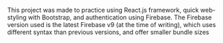 This project was made to practice using React.js framework, quick web-styling with Bootstrap, and authentication using Firebase.
The Firebase version used is the latest Firebase v9 (at the time of writing), which uses different syntax than previous versions, and offer smaller bundle sizes
